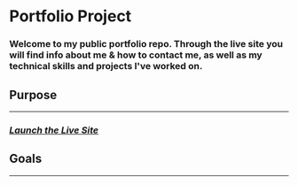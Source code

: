 # **Portfolio Project**

### Welcome to my public portfolio repo. Through the live site you will find info about me & how to contact me, as well as my technical skills and projects I've worked on.

## **Purpose**

---

### _**[Launch the Live Site](https://caitlinpenery.github.io/CVP_Profile/)**_

## **Goals**

---
